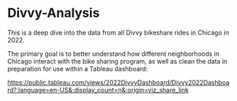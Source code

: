 # Divvy-Analysis

This is a deep dive into the data from all Divvy bikeshare rides in Chicago in 2022.

The primary goal is to better understand how different neighborhoods in Chicago interact with the bike sharing program, 
as well as clean the data in preparation for use within a Tableau dashboard:

https://public.tableau.com/views/2022DivvyDashboard/Divvy2022Dashboard?:language=en-US&:display_count=n&:origin=viz_share_link
